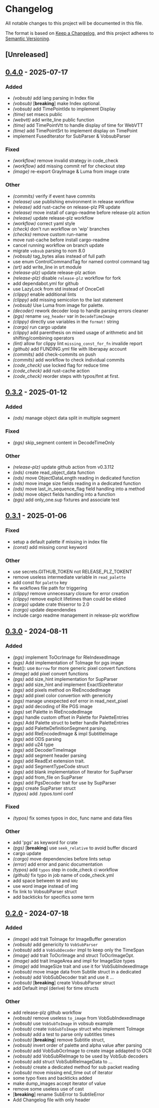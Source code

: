 # Changelog
All notable changes to this project will be documented in this file.

The format is based on [Keep a Changelog](https://keepachangelog.com/en/1.0.0/),
and this project adheres to [Semantic Versioning](https://semver.org/spec/v2.0.0.html).

## [Unreleased]

## [0.4.0](https://github.com/gwen-lg/subtile/compare/v0.3.2...v0.4.0) - 2025-07-17

### Added

- *(vobsub)* add lang parsing in Index file
- *(vobsub)* [**breaking**] make Index optional.
- *(vobsub)* add TimePointIdx to implement Display
- *(time)* set msecs public
- *(webvtt)* add write_line public function
- *(time)* add TimePointVtt to handle display of time for WebVTT
- *(time)* add TimePointSrt to implement display on TimePoint
- implement FusedIterator for SubParser & VobsubParser

### Fixed

- *(workflow)* remove invalid strategy in code_check
- *(workflow)* add missing commit ref for checkout step
- *(image)* re-export GrayImage & Luma from image crate

### Other

- *(commits)* verify if event have commits
- *(release)* use publishing environment in release workflow
- *(release)* add rust-cache on release-plz PR update
- *(release)* move install of cargo-readme before release-plz action
- *(release)* update release-plz workflow
- *(workflow)* correct yaml style
- *(check)* don't run workflow on 'wip' branches
- *(checks)* remove custom run-name
- move rust-cache before install cargo-readme
- cancel running workflow on branch update
- migrate `vobsub` parsing to nom 8.0
- *(vobsub)* tag_bytes alias instead of full path
- use enum ControlCommandTag for named control command tag
- *(srt)* add write_line in srt module
- *(release-plz)* update release-plz action
- *(release-plz)* disable `release-plz` workflow for fork
- add dependabot.yml for github
- use LazyLock from std instead of OnceCell
- *(clippy)* enable additional lints
- *(clippy)* add missing semicolon to the last statement
- *(vobsub)* Use Luma<u8> from image for palette.
- *(decoder)* rework decoder loop to handle parsing errors cleaner
- *(pgs)* rename `seg_header` var in `DecodeTimeImage`
- *(clippy)* directly use variables in the `format!` string
- *(cargo)* run cargo update
- *(clippy)* add parenthesis on mixed usage of arithmetic and bit shifting/combining operators
- *(lint)* allow for clippy lint `missing_const_for_fn` invalide report
- *(github)* add FUNDING.yml file with liberapay account
- *(commits)* add check-commits on push
- *(commits)* add workflow to check individual commits
- *(code_check)* use locked flag for reduce time
- *(code_check)* add rust-cache action
- *(code_check)* reorder steps with typos/fmt at first.

## [0.3.2](https://github.com/gwen-lg/subtile/compare/v0.3.1...v0.3.2) - 2025-01-12

### Added

- *(ods)* manage object data split in multiple segment

### Fixed

- *(pgs)* skip_segment content in DecodeTimeOnly

### Other

- *(release-plz)* update github action from v0.3.112
- *(ods)* create read_object_data function
- *(ods)* move ObjectDataLength reading in dedicated function
- *(ods)* move image size fields reading in a dedicated function
- *(ods)* move last_in_sequence_flag field handling into a method
- *(ods)* move object fields handling into a function
- *(pgs)* add only_one.sup fixtures and associate test

## [0.3.1](https://github.com/gwen-lg/subtile/compare/v0.3.0...v0.3.1) - 2025-01-06

### Fixed

- setup a default palette if missing in index file
- *(const)* add missing const keyword

### Other

- use secrets.GITHUB_TOKEN not RELEASE_PLZ_TOKENT
- remove useless intermediate variable in `read_palette`
- add const for `palette` key
- fix wokflows file path for triggering
- *(clippy)* remove unnecessary closure for error creation
- *(clippy)* remove explicit lifetimes than could be elided
- *(cargo)* update crate thiserror to 2.0
- *(cargo)* update dependendies
- include cargo readme management in release-plz workflow

## [0.3.0](https://github.com/gwen-lg/subtile/compare/v0.2.0...v0.3.0) - 2024-08-11

### Added
- *(pgs)* implement ToOcrImage for RleIndexedImage
- *(pgs)* Add implementation of ToImage for pgs image
- feat(): use `Borrow` for more generic pixel convert functions
- *(image)* add pixel convert functions
- *(pgs)* add size_hint implementation for SupParser
- *(pgs)* add size_hint and implement ExactSizeIterator
- *(pgs)* add pixels method on RleEncodedImage
- *(pgs)* add pixel color convertion with genericity
- *(pgs)* manage unexpected eof error in read_next_pixel
- *(pgs)* add decoding of Rle PGS image
- *(pgs)* set Palette in RleEncodedImage
- *(pgs)* handle custom offset in Palette for PaletteEntries
- *(pgs)* Add Palette struct to better handle PaletteEntries
- *(pgs)* add PaletteDefinitionSegment parsing.
- *(pgs)* add RleEncodedImage & impl SubtitleImage
- *(pgs)* add ODS parsing
- *(pgs)* add u24 type
- *(pgs)* add DecoderTimeImage
- *(pgs)* add segment header parsing
- *(pgs)* add ReadExt extension trait.
- *(pgs)* add SegmentTypeCode struct
- *(pgs)* add blank implementation of Iterator for SupParser
- *(pgs)* add from_file on SupParser
- *(pgs)* add PgsDecoder trait for use by SupParser
- *(pgs)* create SupParser struct
- *(typos)* add .typos.toml conf

### Fixed
- *(typos)* fix somes typos in doc, func name and data files

### Other
- add 'pgs' as keyword for crate
- *(pgs)* [**breaking**] use `seek_relative` to avoid buffer discard
- cargo update
- *(cargo)* move dependencies before lints setup
- *(error)* add error and panic documentation
- *(typos)* add `typos` step in code_check ci workflow
- *(github)* fix typo in job name of code_check.yml
- add space between `90` and `kHz`
- use word image instead of img
- fix link to VobsubParser struct
- add backticks for specifics some term

## [0.2.0](https://github.com/gwen-lg/subtile/compare/v0.1.9...v0.2.0) - 2024-07-18

### Added
- *(image)* add trait ToImage for ImageBuffer generation
- *(vobsub)* add genericity to `VobSubParser`
- *(vobsub)* add a `VobSubDecoder` impl to keep only the TimeSpan
- *(image)* add trait ToOcrImage and struct ToOcrImageOpt.
- *(image)* add trait ImageArea and impl for ImageSize types
- *(image)* add ImageSize trait and use it for VobSubIndexedImage
- *(vobsub)* move image data from Subtile struct in a dedicated
- *(vobsub)* add VobSubDecoder trait and use it ...
- *(vobsub)* [**breaking**] create VobsubParser struct
- add Default impl (derive) for time structs

### Other
- add release-plz github workflow
- *(vobsub)* remove useless `to_image` from VobSubIndexedImage
- *(vobsub)* use `VobSubToImage` in vobsub example
- *(vobsub)* create `VobSubToImage` struct who implement ToImage
- *(vobsub)* add a test to parse only subtitles times
- *(vobsub)* [**breaking**] remove Subtitle struct,
- *(vobsub)* invert order of palette and alpha value after parsing
- *(vobsub)* add VobSubOcrImage to create image addapted to OCR
- *(vobsub)* add VobSubRleImage to be used by VobSub decoders
- *(vobsub)* add struct VobSubRleImageData to ...
- *(vobsub)* create a dedicated method for sub packet reading
- *(vobsub)* move missing end_time out of iterator
- some typo fixes and backticks added
- make dump_images accept iterator of value
- remove some useless use of cast
- [**breaking**] rename SubError to SubtileError
- Add Changelog file with only header
